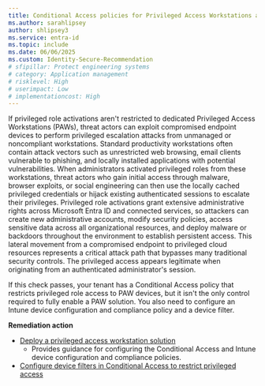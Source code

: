 ```yaml
---
title: Conditional Access policies for Privileged Access Workstations are configured  
ms.author: sarahlipsey
author: shlipsey3
ms.service: entra-id
ms.topic: include
ms.date: 06/06/2025
ms.custom: Identity-Secure-Recommendation
# sfipillar: Protect engineering systems
# category: Application management
# risklevel: High
# userimpact: Low
# implementationcost: High
---
```

If privileged role activations aren't restricted to dedicated Privileged Access Workstations (PAWs), threat actors can exploit compromised endpoint devices to perform privileged escalation attacks from unmanaged or noncompliant workstations. Standard productivity workstations often contain attack vectors such as unrestricted web browsing, email clients vulnerable to phishing, and locally installed applications with potential vulnerabilities. When administrators activated privileged roles from these workstations, threat actors who gain initial access through malware, browser exploits, or social engineering can then use the locally cached privileged credentials or hijack existing authenticated sessions to escalate their privileges. Privileged role activations grant extensive administrative rights across Microsoft Entra ID and connected services, so attackers can create new administrative accounts, modify security policies, access sensitive data across all organizational resources, and deploy malware or backdoors throughout the environment to establish persistent access. This lateral movement from a compromised endpoint to privileged cloud resources represents a critical attack path that bypasses many traditional security controls. The privileged access appears legitimate when originating from an authenticated administrator's session.

If this check passes, your tenant has a Conditional Access policy that restricts privileged role access to PAW devices, but it isn't the only control required to fully enable a PAW solution. You also need to configure an Intune device configuration and compliance policy and a device filter.

**Remediation action**

- [Deploy a privileged access workstation solution](/security/privileged-access-workstations/privileged-access-deployment)
    - Provides guidance for configuring the Conditional Access and Intune device configuration and compliance policies.
- [Configure device filters in Conditional Access to restrict privileged access](../../identity/conditional-access/concept-condition-filters-for-devices.md)